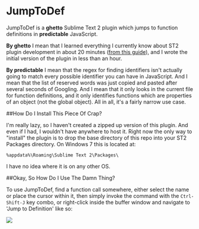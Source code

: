 JumpToDef
=========

JumpToDef is a **ghetto** Sublime Text 2 plugin which jumps to function definitions in **predictable** JavaScript.

**By ghetto** I mean that I learned everything I currently know about ST2 plugin development in about 20 minutes
([from this guide](http://net.tutsplus.com/tutorials/python-tutorials/how-to-create-a-sublime-text-2-plugin/)), and 
I wrote the initial version of the plugin in less than an hour.

**By predictable** I mean that the regex for finding identifiers isn't actually going to match every possible 
identifier you can have in JavaScript.  And I mean that the list of reserved words was just copied and pasted after 
several seconds of Googling.  And I mean that it only looks in the current file for function definitions, and it only 
identifies functions which are properties of an object (not the global object).  All in all, it's a fairly narrow use
case.

##How Do I Install This Piece Of Crap?

I'm really lazy, so I haven't created a zipped up version of this plugin.  And even if I had, I wouldn't have anywhere 
to host it.  Right now the only way to "install" the plugin is to drop the base directory of this repo into your 
ST2 Packages directory.  On Windows 7 this is located at:

    %appdata%\Roaming\Sublime Text 2\Packages\
    
I have no idea where it is on any other OS.

##Okay, So How Do I Use The Damn Thing?

To use JumpToDef, find a function call somewhere, either select the name or place the cursor within it, then simply 
invoke the command with the `Ctrl-Shift-J` key combo, or right-click inside the buffer window and navigate to 'Jump
to Definition' like so:

![](http://i.imgur.com/dcViP.png)
